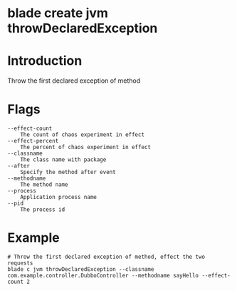# blade create jvm throwDeclaredException

# **Introduction**
Throw the first declared exception of method
# **Flags**

```
--effect-count
	The count of chaos experiment in effect
--effect-percent
	The percent of chaos experiment in effect
--classname
	The class name with package
--after
	Specify the method after event
--methodname
	The method name
--process
	Application process name
--pid
	The process id

```

# **Example**

````
# Throw the first declared exception of method, effect the two requests
blade c jvm throwDeclaredException --classname com.example.controller.DubboController --methodname sayHello --effect-count 2
````


